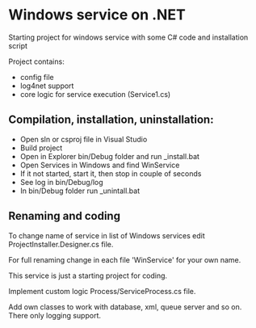 # Windows service on .NET

Starting project for windows service with some C# code and installation script

Project contains:

- config file
- log4net support
- core logic for service execution (Service1.cs)

## Compilation, installation, uninstallation:

- Open sln or csproj file in Visual Studio
- Build project
- Open in Explorer bin/Debug folder and run _install.bat
- Open Services in Windows and find WinService
- If it not started, start it, then stop in couple of seconds
- See log in bin/Debug/log
- In bin/Debug folder run _unintall.bat

## Renaming and coding

To change name of service in list of Windows services edit ProjectInstaller.Designer.cs file.

For full renaming change in each file 'WinService' for your own name.

This service is just a starting project for coding.

Implement custom logic Process/ServiceProcess.cs file.

Add own classes to work with database, xml, queue server and so on. There only logging support. 

